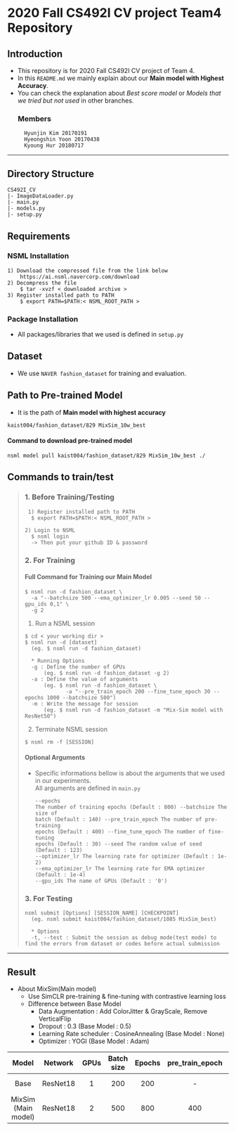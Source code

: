 # 2020 Fall CS492I CV project Team4 Repository

## Introduction
- This repository is for 2020 Fall CS492I CV project of Team 4.  
- In this ```README.md``` we mainly explain about our **Main model with Highest Accuracy**.  
- You can check the explanation about *Best score model* or *Models that we tried but not used* in other branches.
	### Members
	    Hyunjin Kim 20170191
		Hyeongshin Yoon 20170438
		Kyoung Hur 20180717
***

## Directory Structure
<pre><code>CS492I_CV
|- ImageDataLoader.py
|- main.py
|- models.py
|- setup.py
</code></pre>
## Requirements
### NSML Installation
<pre><code>1) Download the compressed file from the link below
    https://ai.nsml.navercorp.com/download
2) Decompress the file
    $ tar -xvzf < downloaded archive >
3) Register installed path to PATH
    $ export PATH=$PATH:< NSML_ROOT_PATH >
</code></pre>
### Package Installation
- All packages/libraries that we used is defined in ```setup.py```

## Dataset
- We use ```NAVER fashion_dataset``` for training and evaluation.
## Path to Pre-trained Model 
- It is the path of **Main model with highest accuracy**
<pre><code>kaist004/fashion_dataset/829 MixSim_10w_best
</code></pre>

#### Command to download pre-trained model
<pre><code>nsml model pull kaist004/fashion_dataset/829 MixSim_10w_best ./
</code></pre>

## Commands to train/test
> ### 1. Before Training/Testing
> <pre><code> 1) Register installed path to PATH
>   $ export PATH=$PATH:< NSML_ROOT_PATH >
> 
> 2) Login to NSML
>   $ nsml login
>   -> Then put your github ID & password
> </code></pre>
> 
> ### 2. For Training
> #### Full Command for Training our Main Model
> <pre><code>$ nsml run -d fashion_dataset \
>   -a "--batchsize 500 --ema_optimizer_lr 0.005 --seed 50 --gpu_ids 0,1" \
>   -g 2
> </code></pre>
> 1) Run a NSML session
> <pre><code>$ cd < your working dir >
> $ nsml run -d [dataset]
>   (eg. $ nsml run -d fashion_dataset)
> 
>   * Running Options
>   -g : Define the number of GPUs 
>       (eg. $ nsml run -d fashion_dataset -g 2)
>   -a : Define the value of arguments
>       (eg. $ nsml run -d fashion_dataset \ 
>              -a "--pre_train_epoch 200 --fine_tune_epoch 30 --epochs 1000 --batchsize 500")
>   -m : Write the message for session
>       (eg. $ nsml run -d fashion_dataset -m "Mix-Sim model with ResNet50")
> </code></pre>
> 2) Terminate NSML session
> <pre><code>$ nsml rm -f [SESSION]
> </code></pre>
> #### Optional Arguments
> - Specific informations bellow is about the arguments that we used in our experiments.   
> All arguments are defined in ```main.py```
	<pre><code>--epochs		    The number of training epochs (Default : 800)
	--batchsize		    The size of batch (Default : 140)
	--pre_train_epoch	The number of pre-training epochs (Default : 400)
	--fine_tune_epoch 	The number of fine-tuning epochs (Default : 30)
	--seed			    The random value of seed (Default : 123)
	--optimizer_lr 		The learning rate for optimizer (Default : 1e-2)
	--ema_optimizer_lr	The learning rate for EMA optimizer (Default : 1e-4)
	--gpu_ids		    The name of GPUs (Default : '0')</code></pre>
> 
> ### 3. For Testing
> <pre><code>nsml submit [Options] [SESSION_NAME] [CHECKPOINT]
>   (eg. nsml submit kaist004/fashion_dataset/1085 MixSim_best)
> 
>   * Options
>   -t, --test : Submit the session as debug mode(test mode) to find the errors from dataset or codes before actual submission
> </code></pre>

***

## Result
- About MixSim(Main model)
  - Use SimCLR pre-training & fine-tuning with contrastive learning loss 
  - Difference between Base Model
    - Data Augmentation : Add ColorJitter & GrayScale, Remove VerticalFlip
    - Dropout : 0.3 (Base Model : 0.5)
    - Learning Rate scheduler : CosineAnnealing (Base Model : None)
    - Optimizer : YOGI (Base Model : Adam)
  
|Model|Network|GPUs|Batch size|Epochs|pre_train_epoch|fine_tune_epoch|optimizer_lr|ema_optimizer_lr|acc_top1(%)|acc_top5(%)|Session (checkpoint)|
|:------:|:---:|:---:|:---:|:---:|:---:|:---:|:---:|:---:|:---:|:---:|:---:|
|Base|ResNet18|1|200|200|-|-|0.0001|0.0001|10.90|21.25|kaist004/fashion_dataset/53 (Res18MM_best)
|MixSim (Main model)|ResNet18|2|500|800|400|30|0.01|0.005|27.92|50.19|kaist004/fashion_dataset/829 (MixSim_10w_best)